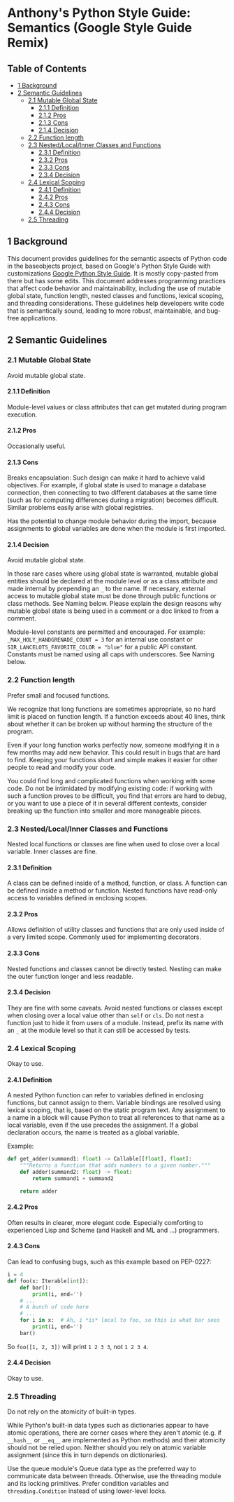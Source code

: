 # Anthony's Python Style Guide: Semantics (Google Style Guide Remix)

## Table of Contents

- [1 Background](#1-background)
- [2 Semantic Guidelines](#2-semantic-guidelines)
  - [2.1 Mutable Global State](#21-mutable-global-state)
    - [2.1.1 Definition](#211-definition)
    - [2.1.2 Pros](#212-pros)
    - [2.1.3 Cons](#213-cons)
    - [2.1.4 Decision](#214-decision)
  - [2.2 Function length](#22-function-length)
  - [2.3 Nested/Local/Inner Classes and Functions](#23-nestedlocalinner-classes-and-functions)
    - [2.3.1 Definition](#231-definition)
    - [2.3.2 Pros](#232-pros)
    - [2.3.3 Cons](#233-cons)
    - [2.3.4 Decision](#234-decision)
  - [2.4 Lexical Scoping](#24-lexical-scoping)
    - [2.4.1 Definition](#241-definition)
    - [2.4.2 Pros](#242-pros)
    - [2.4.3 Cons](#243-cons)
    - [2.4.4 Decision](#244-decision)
  - [2.5 Threading](#25-threading)


## 1 Background

This document provides guidelines for the semantic aspects of Python code in the baseobjects project, based on Google's 
Python Style Guide with customizations [Google Python Style Guide](https://google.github.io/styleguide/pyguide.html).
It is mostly copy-pasted from there but has some edits. This document addresses programming practices that affect code 
behavior and maintainability, including the use of mutable global state, function length, nested classes and functions, 
lexical scoping, and threading considerations. These guidelines help developers write code that is semantically sound, 
leading to more robust, maintainable, and bug-free applications.


## 2 Semantic Guidelines
### 2.1 Mutable Global State
Avoid mutable global state.

#### 2.1.1 Definition
Module-level values or class attributes that can get mutated during program execution.

#### 2.1.2 Pros
Occasionally useful.

#### 2.1.3 Cons
Breaks encapsulation: Such design can make it hard to achieve valid objectives. For example, if global state is used to 
manage a database connection, then connecting to two different databases at the same time (such as for computing 
differences during a migration) becomes difficult. Similar problems easily arise with global registries.

Has the potential to change module behavior during the import, because assignments to global variables are done when the
module is first imported.

#### 2.1.4 Decision
Avoid mutable global state.

In those rare cases where using global state is warranted, mutable global entities should be declared at the module 
level or as a class attribute and made internal by prepending an `_` to the name. If necessary, external access to 
mutable global state must be done through public functions or class methods. See Naming below. Please explain the design 
reasons why mutable global state is being used in a comment or a doc linked to from a comment.

Module-level constants are permitted and encouraged. For example: `_MAX_HOLY_HANDGRENADE_COUNT = 3` for an internal use 
constant or `SIR_LANCELOTS_FAVORITE_COLOR = "blue"` for a public API constant. Constants must be named using all caps 
with underscores. See Naming below.


### 2.2 Function length
Prefer small and focused functions.

We recognize that long functions are sometimes appropriate, so no hard limit is placed on function length. If a function 
exceeds about 40 lines, think about whether it can be broken up without harming the structure of the program.

Even if your long function works perfectly now, someone modifying it in a few months may add new behavior. This could 
result in bugs that are hard to find. Keeping your functions short and simple makes it easier for other people to read 
and modify your code.

You could find long and complicated functions when working with some code. Do not be intimidated by modifying existing 
code: if working with such a function proves to be difficult, you find that errors are hard to debug, or you want to 
use a piece of it in several different contexts, consider breaking up the function into smaller and more manageable 
pieces.


### 2.3 Nested/Local/Inner Classes and Functions
Nested local functions or classes are fine when used to close over a local variable. Inner classes are fine.

#### 2.3.1 Definition
A class can be defined inside of a method, function, or class. A function can be defined inside a method or function. 
Nested functions have read-only access to variables defined in enclosing scopes.

#### 2.3.2 Pros
Allows definition of utility classes and functions that are only used inside of a very limited scope. Commonly used for 
implementing decorators.

#### 2.3.3 Cons
Nested functions and classes cannot be directly tested. Nesting can make the outer function longer and less readable.

#### 2.3.4 Decision
They are fine with some caveats. Avoid nested functions or classes except when closing over a local value other than 
`self` or `cls`. Do not nest a function just to hide it from users of a module. Instead, prefix its name with an `_` at 
the module level so that it can still be accessed by tests.


### 2.4 Lexical Scoping
Okay to use.

#### 2.4.1 Definition
A nested Python function can refer to variables defined in enclosing functions, but cannot assign to them. Variable 
bindings are resolved using lexical scoping, that is, based on the static program text. Any assignment to a name in a 
block will cause Python to treat all references to that name as a local variable, even if the use precedes the 
assignment. If a global declaration occurs, the name is treated as a global variable.

Example:
```python
def get_adder(summand1: float) -> Callable[[float], float]:
    """Returns a function that adds numbers to a given number."""
    def adder(summand2: float) -> float:
        return summand1 + summand2

    return adder
```
#### 2.4.2 Pros
Often results in clearer, more elegant code. Especially comforting to experienced Lisp and Scheme (and Haskell and ML 
and …) programmers.

#### 2.4.3 Cons
Can lead to confusing bugs, such as this example based on PEP-0227:
```python
i = 4
def foo(x: Iterable[int]):
    def bar():
        print(i, end='')
    # ...
    # A bunch of code here
    # ...
    for i in x:  # Ah, i *is* local to foo, so this is what bar sees
        print(i, end='')
    bar()
```
So `foo([1, 2, 3])` will print `1 2 3 3`, not `1 2 3 4`.

#### 2.4.4 Decision
Okay to use.


### 2.5 Threading
Do not rely on the atomicity of built-in types.

While Python's built-in data types such as dictionaries appear to have atomic operations, there are corner cases where 
they aren't atomic (e.g. if `__hash__` or `__eq__` are implemented as Python methods) and their atomicity should not be 
relied upon. Neither should you rely on atomic variable assignment (since this in turn depends on dictionaries).

Use the queue module's Queue data type as the preferred way to communicate data between threads. Otherwise, use the 
threading module and its locking primitives. Prefer condition variables and `threading.Condition` instead of using 
lower-level locks.
